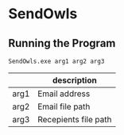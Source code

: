 # SendOwls

## Running the Program

``` SendOwls.exe arg1 arg2 arg3 ```

|       | description          |
| ----- | -------------------- |
| arg1  | Email address        |
| arg2  | Email file path      |
| arg3  | Recepients file path |